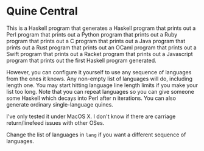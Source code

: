 Quine Central
=============

This is a Haskell program that generates a Haskell program that prints out a Perl program that prints out a Python program that prints out a Ruby program that prints out a C program that prints out a Java program that prints out a Rust program that prints out an OCaml program that prints out a Swift program that prints out a Racket program that prints out a Javascript program that prints out the first Haskell program generated.

However, you can configure it yourself to use any sequence of languages from the ones it knows. Any non-empty list of languages will do, including length one. You may start hitting language line length limits if you make your list too long. Note that you can repeat languages so you can give someone some Haskell which decays into Perl after n iterations. You can also generate ordinary single-language quines.

I've only tested it under MacOS X. I don't know if there are carriage return/linefeed issues with other OSes.

Change the list of languages in `lang` if you want a different sequence of languages.
